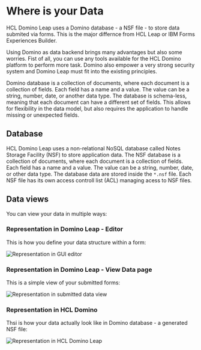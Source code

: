 # Where is your Data

HCL Domino Leap uses a Domino database - a NSF file - to store data submited via forms. This is the major differnce from HCL Leap or IBM Forms Experiences Builder.

Using Domino as data backend brings many advantages but also some worries. Fist of all, you can use any tools available for the HCL Domino platform to perform more task. Domino also empower a very strong security system and Domino Leap must fit into the existing principles.  

Domino database is a collection of
documents, where each
document is a collection of fields. Each field has a name and a value. The value can be a string, number, date, or another
data type. The database is schema-less, meaning that each document can have a different set of fields. This allows for
flexibility in the data model, but also requires the application to handle missing or unexpected fields.


## Database

HCL Domino Leap uses a non-relational NoSQL database called Notes Storage Facility (NSF) to store application data. The
NSF database is a collection of documents, where each document is a collection of fields. Each field has a name and a
value. The value can be a string, number, date, or other data type. The database data are stored inside the `*.nsf`
file. Each NSF file has its own access controll list (ACL) managing acess to NSF files.


## Data views

You can view your data in multiple ways:

### Representation in Domino Leap  - Editor
This is how you define your data structure within a form:

![Representation in GUI editor](/Snímek%20obrazovky%202024-02-19%20160701.png)

### Representation in Domino Leap - View Data page
This is a simple view of your submitted forms:

![Representation in submitted data view](/Snímek%20obrazovky%202024-02-19%20161320.png)

### Representation in HCL Domino
Thsi is how your data actually look like in Domino database - a generated NSF file:

![Representation in HCL Domino Leap](/editor_image_5b35570d-efb0-4b64-8b1f-1bec4f068430.png)






